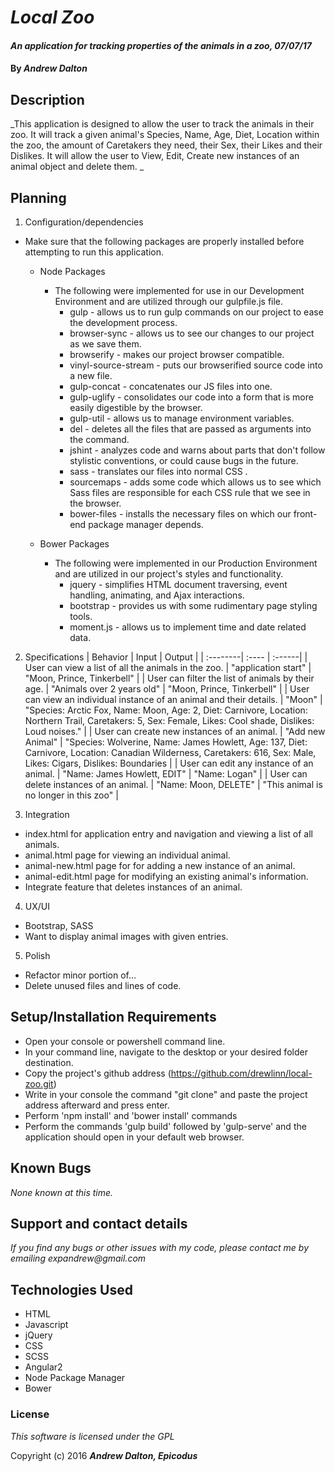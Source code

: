 # _Local Zoo_

#### _An application for tracking properties of the animals in a zoo, 07/07/17_

#### By _**Andrew Dalton**_

## Description

_This application is designed to allow the user to track the animals in their zoo. It will track a given animal's Species, Name, Age, Diet, Location within the zoo, the amount of Caretakers they need, their Sex, their Likes and their Dislikes. It will allow the user to View, Edit, Create new instances of an animal object and delete them. _

## Planning

1. Configuration/dependencies

  * Make sure that the following packages are properly installed before attempting to run this application.

    * Node Packages
      * The following were implemented for use in our Development Environment and are utilized through our gulpfile.js file.
        * gulp - allows us to run gulp commands on our project to ease the development process.
        * browser-sync - allows us to see our changes to our project as we save them.
        * browserify - makes our project browser compatible.
        * vinyl-source-stream - puts our browserified source code into a new file.
        * gulp-concat - concatenates our JS files into one.
        * gulp-uglify - consolidates our code into a form that is more easily digestible by the browser.
        * gulp-util - allows us to manage environment variables.
        * del - deletes all the files that are passed as arguments into the command.
        * jshint - analyzes code and warns about parts that don't follow stylistic conventions, or could cause bugs in the future.
        * sass - translates our files into normal CSS .
        * sourcemaps - adds some code which allows us to see which Sass files are responsible for each CSS rule that we see in the browser.
        * bower-files - installs the necessary files on which our front-end package manager depends.

    * Bower Packages
      * The following were implemented in our Production Environment and are utilized in our project's styles and functionality.
        * jquery - simplifies HTML document traversing, event handling, animating, and Ajax interactions.
        * bootstrap - provides us with some rudimentary page styling tools.
        * moment.js - allows us to implement time and date related data.

  2. Specifications
  | Behavior | Input | Output |
  | :--------| :---- | :------|
  | User can view a list of all the animals in the zoo. | "application start" | "Moon, Prince, Tinkerbell" |
  | User can filter the list of animals by their age. | "Animals over 2 years old" | "Moon, Prince, Tinkerbell" |
  | User can view an individual instance of an animal and their details. | "Moon" | "Species: Arctic Fox, Name: Moon, Age: 2, Diet: Carnivore, Location: Northern Trail, Caretakers: 5, Sex: Female, Likes: Cool shade, Dislikes: Loud noises." |
  | User can create new instances of an animal. | "Add new Animal" | "Species: Wolverine, Name: James Howlett, Age: 137, Diet: Carnivore, Location: Canadian Wilderness, Caretakers: 616, Sex: Male, Likes: Cigars, Dislikes: Boundaries |
  | User can edit any instance of an animal. | "Name: James Howlett, EDIT" | "Name: Logan" |
  | User can delete instances of an animal. | "Name: Moon, DELETE" | "This animal is no longer in this zoo" |

3. Integration
  * index.html for application entry and navigation and viewing a list of all animals.
  * animal.html page for viewing an individual animal.
  * animal-new.html page for for adding a new instance of an animal.
  * animal-edit.html page for modifying an existing animal's information.
  * Integrate feature that deletes instances of an animal.

4. UX/UI
  * Bootstrap, SASS
  * Want to display animal images with given entries.

5. Polish
  * Refactor minor portion of...
  * Delete unused files and lines of code.

## Setup/Installation Requirements

* Open your console or powershell command line.
* In your command line, navigate to the desktop or your desired folder destination.
* Copy the project's github address (https://github.com/drewlinn/local-zoo.git)
* Write in your console the command "git clone" and paste the project address afterward and press enter.
* Perform 'npm install' and 'bower install' commands
* Perform the commands 'gulp build' followed by 'gulp-serve' and the application should open in your default web browser.

## Known Bugs

_None known at this time._

## Support and contact details

_If you find any bugs or other issues with my code, please contact me by emailing expandrew@gmail.com_

## Technologies Used

  * HTML
  * Javascript
  * jQuery
  * CSS
  * SCSS
  * Angular2
  * Node Package Manager
  * Bower

### License

*This software is licensed under the GPL*

Copyright (c) 2016 **_Andrew Dalton, Epicodus_**
